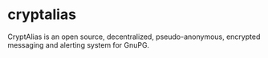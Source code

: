 # cryptalias
CryptAlias is an open source, decentralized, pseudo-anonymous, encrypted messaging and alerting system for GnuPG.
